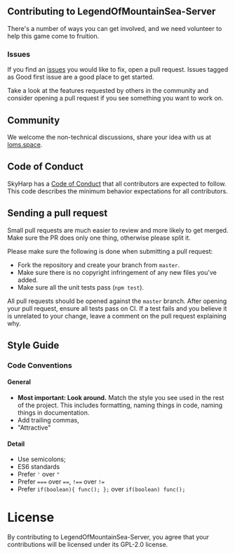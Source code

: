 ## Contributing to LegendOfMountainSea-Server
There's a number of ways you can get involved, and we need volunteer to help this game come to fruition.

### Issues
If you find an [issues](https://github.com/SkyHarp/LegendOfMountainSea-Server/issues) you would like to fix, open a pull request. Issues tagged as Good first issue are a good place to get started.

Take a look at the features requested by others in the community and consider opening a pull request if you see something you want to work on.

## Community
We welcome the non-technical discussions, share your idea with us at [loms.space](https://gitter.im/SkyHarp/LegendOfMountainSea/).

## Code of Conduct
SkyHarp has a [Code of Conduct](https://github.com/SkyHarp/LegendOfMountainSea-Server/blob/master/.github/CODE_OF_CONDUCT.md) that all contributors are expected to follow. This code describes the minimum behavior expectations for all contributors.

## Sending a pull request
Small pull requests are much easier to review and more likely to get merged. Make sure the PR does only one thing, otherwise please split it.

Please make sure the following is done when submitting a pull request:
- Fork the repository and create your branch from `master`.
- Make sure there is no copyright infringement of any new files you've added.
- Make sure all the unit tests pass (`npm test`).

All pull requests should be opened against the `master` branch. After opening your pull request, ensure all tests pass on CI. If a test fails and you believe it is unrelated to your change, leave a comment on the pull request explaining why.

## Style Guide
### Code Conventions

#### General

- **Most important: Look around.** Match the style you see used in the rest of the project. This includes formatting, naming things in code, naming things in documentation.
- Add trailing commas,
- "Attractive"

#### Detail
- Use semicolons;
- ES6 standards
- Prefer `'` over `"`
- Prefer `===` over `==`, `!==` over `!=`
- Prefer `if(boolean){ func(); };` over `if(boolean) func();`

# License
By contributing to LegendOfMountainSea-Server, you agree that your contributions will be licensed under its GPL-2.0 license.
